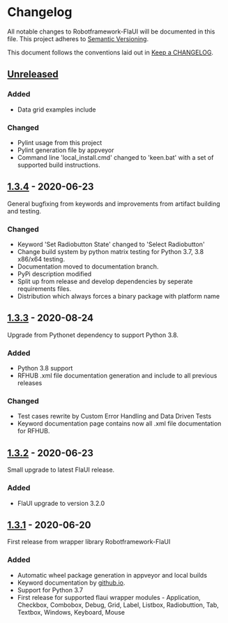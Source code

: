# Changelog

All notable changes to Robotframework-FlaUI will be documented in this file. This
project adheres to [Semantic Versioning][].

This document follows the conventions laid out in [Keep a CHANGELOG][].

## [Unreleased][]

### Added

-   Data grid examples include

### Changed

-   Pylint usage from this project
-   Pylint generation file by appveyor
-   Command line 'local_install.cmd' changed to 'keen.bat' with a set of supported build instructions.

## [1.3.4][] - 2020-06-23

General bugfixing from keywords and improvements from artifact building and testing.

### Changed

 -  Keyword 'Set Radiobutton State' changed to 'Select Radiobutton'
 -  Change build system by python matrix testing for Python 3.7, 3.8 x86/x64 testing.
 -  Documentation moved to documentation branch.
 -  PyPi description modified
 -  Split up from release and develop dependencies by seperate requirements files.
 -  Distribution which always forces a binary package with platform name

## [1.3.3][] - 2020-08-24

Upgrade from Pythonet dependency to support Python 3.8.

### Added

-   Python 3.8 support
-   RFHUB .xml file documentation generation and include to all previous releases

### Changed

-  Test cases rewrite by Custom Error Handling and Data Driven Tests
-  Keyword documentation page contains now all .xml file documentation for RFHUB.

## [1.3.2][] - 2020-06-23

Small upgrade to latest FlaUI release.

### Added

-   FlaUI upgrade to version 3.2.0

## [1.3.1][] - 2020-06-20

First release from wrapper library Robotframework-FlaUI

### Added

-   Automatic wheel package generation in appveyor and local builds
-   Keyword documentation by [github.io][].
-   Support for Python 3.7
-   First release for supported flaui wrapper modules - Application, Checkbox, Combobox, Debug, Grid, Label, Listbox, Radiobuttion, Tab, Textbox, Windows, Keyboard, Mouse

[keep a changelog]: http://keepachangelog.com/

[semantic versioning]: http://semver.org/

[github.io]: https://gdatasoftwareag.github.io/robotframework-flaui

[unreleased]: ../../compare/1.3.4...master
[1.3.4]: https://github.com/GDATASoftwareAG/robotframework-flaui/releases/tag/1.3.4
[1.3.3]: https://github.com/GDATASoftwareAG/robotframework-flaui/releases/tag/1.3.3
[1.3.2]: https://github.com/GDATASoftwareAG/robotframework-flaui/releases/tag/1.3.2
[1.3.1]: https://github.com/GDATASoftwareAG/robotframework-flaui/releases/tag/1.3.1
